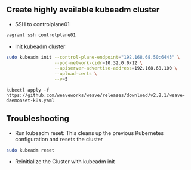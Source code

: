## Create highly available kubeadm cluster

- SSH to controlplane01

```bash
vagrant ssh controlplane01
```

- Init kubeadm cluster

```bash
sudo kubeadm init --control-plane-endpoint="192.168.68.50:6443" \
                  --pod-network-cidr=10.32.0.0/12 \
                  --apiserver-advertise-address=192.168.68.100 \
                  --upload-certs \
                  --v=5
```


```
kubectl apply -f https://github.com/weaveworks/weave/releases/download/v2.8.1/weave-daemonset-k8s.yaml
```


## Troubleshooting

- Run kubeadm reset: This cleans up the previous Kubernetes configuration and resets the cluster

```bash
sudo kubeadm reset
```

- Reinitialize the Cluster with kubeadm init

